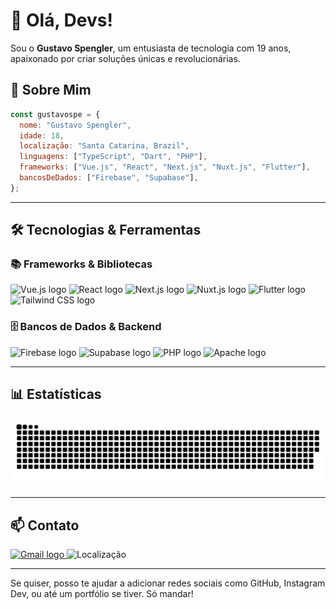 # 👋 Olá, Devs!

Sou o **Gustavo Spengler**, um entusiasta de tecnologia com 19 anos, apaixonado por criar soluções únicas e revolucionárias.

## 🚀 Sobre Mim

```javascript
const gustavospe = {
  nome: "Gustavo Spengler",
  idade: 18,
  localização: "Santa Catarina, Brazil",
  linguagens: ["TypeScript", "Dart", "PHP"],
  frameworks: ["Vue.js", "React", "Next.js", "Nuxt.js", "Flutter"],
  bancosDeDados: ["Firebase", "Supabase"],
};
```

---

## 🛠️ Tecnologias & Ferramentas

### 📚 Frameworks & Bibliotecas

<div align="left">
  <img src="https://www.vectorlogo.zone/logos/vuejs/vuejs-icon.svg" height="40" alt="Vue.js logo" />
  <img src="https://www.vectorlogo.zone/logos/reactjs/reactjs-icon.svg" height="40" alt="React logo" />
  <img src="https://www.vectorlogo.zone/logos/nextjs/nextjs-icon.svg" height="40" alt="Next.js logo" />
  <img src="https://www.vectorlogo.zone/logos/nuxtjs/nuxtjs-icon.svg" height="40" alt="Nuxt.js logo" />
  <img src="https://www.vectorlogo.zone/logos/flutterio/flutterio-icon.svg" height="40" alt="Flutter logo" />
  <img src="https://www.vectorlogo.zone/logos/tailwindcss/tailwindcss-icon.svg" height="40" alt="Tailwind CSS logo" />
</div>

### 🗄️ Bancos de Dados & Backend

<div align="left">
  <img src="https://www.vectorlogo.zone/logos/firebase/firebase-icon.svg" height="40" alt="Firebase logo" />
  <img src="https://www.vectorlogo.zone/logos/supabase/supabase-icon.svg" height="40" alt="Supabase logo" />
  <img src="https://www.vectorlogo.zone/logos/php/php-icon.svg" height="40" alt="PHP logo" />
  <img src="https://www.vectorlogo.zone/logos/apache/apache-icon.svg" height="40" alt="Apache logo" />
</div>

---

## 📊 Estatísticas

![Snake animation](https://raw.githubusercontent.com/Awhux/Awhux/output/github-contribution-grid-snake.svg)

---

## 📫 Contato

<div align="left">
  <a href="mailto:dev.gustavospengler@gmail.com" target="_blank">
    <img src="https://www.vectorlogo.zone/logos/gmail/gmail-icon.svg" height="40" alt="Gmail logo" />
  </a>
  <img src="https://img.shields.io/badge/Localização-Santa%20Catarina,%20Brazil-25D366?style=for-the-badge&logo=googlemaps&logoColor=white" alt="Localização" />
</div>

---

Se quiser, posso te ajudar a adicionar redes sociais como GitHub, Instagram Dev, ou até um portfólio se tiver. Só mandar!
